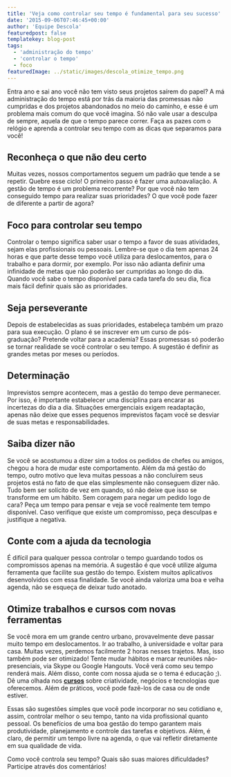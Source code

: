 ```yaml
---
title: 'Veja como controlar seu tempo é fundamental para seu sucesso'
date: '2015-09-06T07:46:45+00:00'
author: 'Equipe Descola'
featuredpost: false
templatekey: blog-post
tags:
  - 'administração do tempo'
  - 'controlar o tempo'
  - foco
featuredImage: ../static/images/descola_otimize_tempo.png
---
```


Entra ano e sai ano você não tem visto seus projetos saírem do papel? A má administração do tempo está por trás da maioria das promessas não cumpridas e dos projetos abandonados no meio do caminho, e esse é um problema mais comum do que você imagina. Só não vale usar a desculpa de sempre, aquela de que o tempo parece correr. Faça as pazes com o relógio e aprenda a controlar seu tempo com as dicas que separamos para você!

## **Reconheça o que não deu certo**

Muitas vezes, nossos comportamentos seguem um padrão que tende a se repetir. Quebre esse ciclo! O primeiro passo é fazer uma autoavaliação. A gestão de tempo é um problema recorrente? Por que você não tem conseguido tempo para realizar suas prioridades? O que você pode fazer de diferente a partir de agora?

## **Foco para controlar seu tempo**

Controlar o tempo significa saber usar o tempo a favor de suas atividades, sejam elas profissionais ou pessoais. Lembre-se que o dia tem apenas 24 horas e que parte desse tempo você utiliza para deslocamentos, para o trabalho e para dormir, por exemplo. Por isso não adianta definir uma infinidade de metas que não poderão ser cumpridas ao longo do dia. Quando você sabe o tempo disponível para cada tarefa do seu dia, fica mais fácil definir quais são as prioridades.

## **Seja perseverante**

Depois de estabelecidas as suas prioridades, estabeleça também um prazo para sua execução. O plano é se inscrever em um curso de pós-graduação? Pretende voltar para a academia? Essas promessas só poderão se tornar realidade se você controlar o seu tempo. A sugestão é definir as grandes metas por meses ou períodos.

## **Determinação**

Imprevistos sempre acontecem, mas a gestão do tempo deve permanecer. Por isso, é importante estabelecer uma disciplina para encarar as incertezas do dia a dia. Situações emergenciais exigem readaptação, apenas não deixe que esses pequenos imprevistos façam você se desviar de suas metas e responsabilidades.

## **Saiba dizer não**

Se você se acostumou a dizer sim a todos os pedidos de chefes ou amigos, chegou a hora de mudar este comportamento. Além da má gestão do tempo, outro motivo que leva muitas pessoas a não concluírem seus projetos está no fato de que elas simplesmente não conseguem dizer não. Tudo bem ser solícito de vez em quando, só não deixe que isso se transforme em um hábito. Sem coragem para negar um pedido logo de cara? Peça um tempo para pensar e veja se você realmente tem tempo disponível. Caso verifique que existe um compromisso, peça desculpas e justifique a negativa.

## **Conte com a ajuda da tecnologia**

É difícil para qualquer pessoa controlar o tempo guardando todos os compromissos apenas na memória. A sugestão é que você utilize alguma ferramenta que facilite sua gestão do tempo. Existem muitos aplicativos desenvolvidos com essa finalidade. Se você ainda valoriza uma boa e velha agenda, não se esqueça de deixar tudo anotado.

## **Otimize trabalhos e cursos com novas ferramentas**

Se você mora em um grande centro urbano, provavelmente deve passar muito tempo em deslocamentos. Ir ao trabalho, à universidade e voltar para casa. Muitas vezes, perdemos facilmente 2 horas nesses trajetos. Mas, isso também pode ser otimizado! Tente mudar hábitos e marcar reuniões não-presenciais, via Skype ou Google Hangouts. Você verá como seu tempo renderá mais. Além disso, conte com nossa ajuda se o tema é educação ;). Dê uma olhada nos **[cursos](http://descola.org/cursos)** sobre criatividade, negócios e tecnologias que oferecemos. Além de práticos, você pode fazê-los de casa ou de onde estiver.

Essas são sugestões simples que você pode incorporar no seu cotidiano e, assim, controlar melhor o seu tempo, tanto na vida profissional quanto pessoal. Os benefícios de uma boa gestão do tempo garantem mais produtividade, planejamento e controle das tarefas e objetivos. Além, é claro, de permitir um tempo livre na agenda, o que vai refletir diretamente em sua qualidade de vida.

Como você controla seu tempo? Quais são suas maiores dificuldades? Participe através dos comentários!
